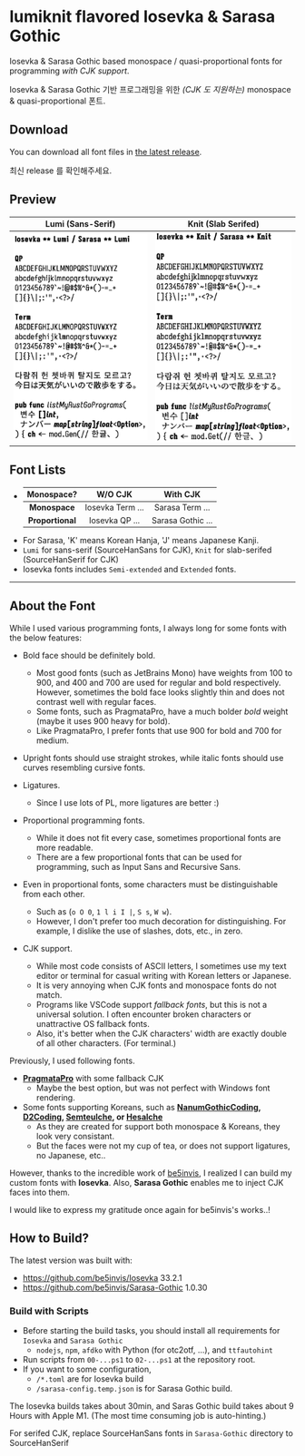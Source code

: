 # lumiknit flavored Iosevka & Sarasa Gothic

Iosevka & Sarasa Gothic based monospace / quasi-proportional fonts for programming *with CJK support*.

Iosevka & Sarasa Gothic 기반 프로그래밍을 위한 *(CJK 도 지원하는)* monospace & quasi-proportional 폰트.

## Download

You can download all font files in [the latest release](https://github.com/lumiknit/iosevka-lumi/releases/latest).

최신 release 를 확인해주세요.

## Preview

| Lumi (Sans-Serif) | Knit (Slab Serifed) |
| :-: | :-: |
| ![Lumi preview](/lumi.jpg) | ![Knit preview](/knit.jpg) |

## Font Lists

- | Monospace? | W/O CJK | With CJK |
  | :-: | :-: | :-: |
  | **Monospace** | Iosevka Term ... | Sarasa Term ... |
  | **Proportional** | Iosevka QP ... | Sarasa Gothic ... |
- For Sarasa, 'K' means Korean Hanja, 'J' means Japanese Kanji.
- `Lumi` for sans-serif (SourceHanSans for CJK), `Knit` for slab-serifed (SourceHanSerif for CJK)
- Iosevka fonts includes `Semi-extended` and `Extended` fonts.

---

## About the Font

While I used various programming fonts, I always long for some fonts with the below features:

- Bold face should be definitely bold.
  - Most good fonts (such as JetBrains Mono) have weights from 100 to 900, and 400 and 700 are used for regular and bold respectively. However, sometimes the bold face looks slightly thin and does not contrast well with regular faces.
  - Some fonts, such as PragmataPro, have a much bolder *bold* weight (maybe it uses 900 heavy for bold).
  - Like PragmataPro, I prefer fonts that use 900 for bold and 700 for medium.
  
- Upright fonts should use straight strokes, while italic fonts should use curves resembling cursive fonts.

- Ligatures.
  - Since I use lots of PL, more ligatures are better :)

- Proportional programming fonts.
  - While it does not fit every case, sometimes proportional fonts are more readable.
  - There are a few proportional fonts that can be used for programming, such as Input Sans and Recursive Sans.

- Even in proportional fonts, some characters must be distinguishable from each other.
  - Such as (`o O 0`, `1 l i I |`, `S s`, `W w`).
  - However, I don't prefer too much decoration for distinguishing. For example, I dislike the use of slashes, dots, etc., in zero.

- CJK support.
  - While most code consists of ASCII letters, I sometimes use my text editor or terminal for casual writing with Korean letters or Japanese.
  - It is very annoying when CJK fonts and monospace fonts do not match.
  - Programs like VSCode support *fallback fonts*, but this is not a universal solution. I often encounter broken characters or unattractive OS fallback fonts.
  - Also, it's better when the CJK characters' width are exactly double of all other characters. (For terminal.)

Previously, I used following fonts.

- **[PragmataPro](https://fsd.it/shop/fonts/pragmatapro/)** with some fallback CJK
  - Maybe the best option, but was not perfect with Windows font rendering.
- Some fonts supporting Koreans, such as
  **[NanumGothicCoding](https://github.com/naver/nanumfont),
  [D2Coding](https://github.com/naver/d2codingfont),
  [Semteulche](https://eastriverlee.itch.io/semteulche),
  or [Hesalche](https://eastriverlee.itch.io/hesalche)**
  - As they are created for support both monospace & Koreans, they look very consistant.
  - But the faces were not my cup of tea, or does not support ligatures, no Japanese, etc..

However, thanks to the incredible work of [be5invis](https://github.com/be5invis),
I realized I can build my custom fonts with **Iosevka**. Also, **Sarasa Gothic** enables me to inject CJK faces into them.

I would like to express my gratitude once again for be5invis's works..!

## How to Build?

The latest version was built with:

- https://github.com/be5invis/Iosevka 33.2.1
- https://github.com/be5invis/Sarasa-Gothic 1.0.30

### Build with Scripts

- Before starting the build tasks, you should install all requirements for `Iosevka` and `Sarasa Gothic`
  - `nodejs`, `npm`, `afdko` with Python (for otc2otf, ...), and `ttfautohint`
- Run scripts from `00-...ps1` to `02-...ps1` at the repository root.
- If you want to some configuration,
  - `/*.toml` are for Iosevka build
  - `/sarasa-config.temp.json` is for Sarasa Gothic build.

The Iosevka builds takes about 30min, and Saras Gothic build takes about 9 Hours with Apple M1.
(The most time consuming job is auto-hinting.)

For serifed CJK, replace SourceHanSans fonts in `Sarasa-Gothic` directory to SourceHanSerif

